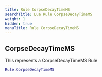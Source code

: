 ```yaml
---
title: Rule CorpseDecayTimeMS
searchTitle: Lua Rule CorpseDecayTimeMS
weight: 1
hidden: true
menuTitle: Rule CorpseDecayTimeMS
---
```

## CorpseDecayTimeMS

This represents a CorpseDecayTimeMS Rule
```lua
Rule.CorpseDecayTimeMS
```